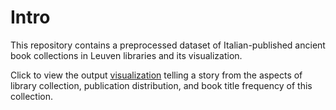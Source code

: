 # Intro
This repository contains a preprocessed dataset of Italian-published ancient book collections in Leuven libraries and its visualization.

Click to view the output [visualization](https://public.tableau.com/app/profile/dawn2039/viz/Italian-publishedAncientBookCollectioninLeuvenLibraries/StoryBoard) telling a story from the aspects of library collection, publication distribution, and book title frequency of this collection.
